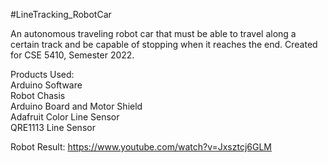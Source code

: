 
#LineTracking_RobotCar

An autonomous traveling robot car that must be able to travel along a certain track and be capable of stopping when it reaches the end. Created for CSE 5410, Semester 2022.

Products Used:\
Arduino Software\
Robot Chasis\
Arduino Board and Motor Shield\
Adafruit Color Line Sensor\
QRE1113 Line Sensor

Robot Result:
https://www.youtube.com/watch?v=Jxsztcj6GLM



